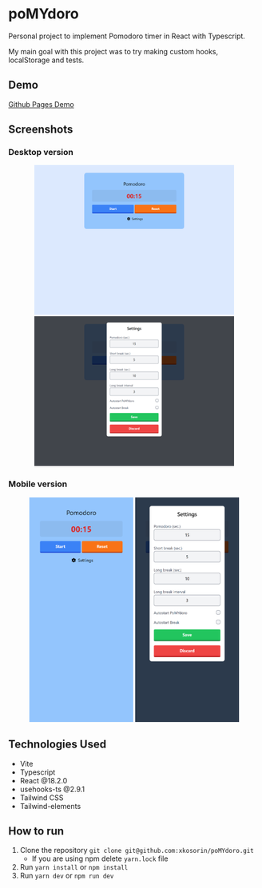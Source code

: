 # poMYdoro

Personal project to implement Pomodoro timer in React with Typescript.

My main goal with this project was to try making custom hooks, localStorage and tests. 

## Demo
[Github Pages Demo](https://xkosorin.github.io/poMYdoro/)

## Screenshots

### Desktop version

<p align="center">
   <img src="./images/screen00.png" alt="Desktop version" width="400px">
   <img src="./images/screen01.png" alt="Desktop version settings" width="400px">
</p>

### Mobile version

<p align="center">
   <img src="./images/screen10.png" alt="Mobile version" height="450px">
   <img src="./images/screen11.png" alt="Mobile version settings" height="450px">
</p>

## Technologies Used

- Vite
- Typescript
- React @18.2.0
- usehooks-ts @2.9.1
- Tailwind CSS
- Tailwind-elements

## How to run

1. Clone the repository `git clone git@github.com:xkosorin/poMYdoro.git`
   - If you are using npm delete `yarn.lock` file
2. Run `yarn install` or `npm install`
3. Run `yarn dev` or `npm run dev`
